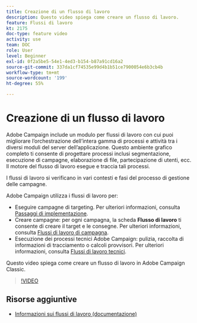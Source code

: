 ```yaml
---
title: Creazione di un flusso di lavoro
description: Questo video spiega come creare un flusso di lavoro.
feature: Flussi di lavoro
kt: 2175
doc-type: feature video
activity: use
team: DOC
role: User
level: Beginner
exl-id: 0f2a5be5-54e1-4ed3-b154-b87a91cd16a2
source-git-commit: 337da1cf74535e99d4b1b51ce7900054e6b3cb4b
workflow-type: tm+mt
source-wordcount: '199'
ht-degree: 55%

---
```


# Creazione di un flusso di lavoro

Adobe Campaign include un modulo per flussi di lavoro con cui puoi migliorare l’orchestrazione dell’intera gamma di processi e attività tra i diversi moduli del server dell’applicazione. Questo ambiente grafico completo ti consente di progettare processi inclusi segmentazione, esecuzione di campagne, elaborazione di file, partecipazione di utenti, ecc. Il motore del flusso di lavoro esegue e traccia tali processi.

I flussi di lavoro si verificano in vari contesti e fasi del processo di gestione delle campagne.

Adobe Campaign utilizza i flussi di lavoro per:

* Eseguire campagne di targeting. Per ulteriori informazioni, consulta [Passaggi di implementazione](https://docs.adobe.com/content/help/en/campaign-classic/using/automating-with-workflows/general-operation/building-a-workflow.html#Implementation_steps_).
* Creare campagne: per ogni campagna, la scheda **Flusso di lavoro** ti consente di creare il target e le consegne. Per ulteriori informazioni, consulta [Flussi di lavoro di campagna](https://docs.adobe.com/content/help/it-IT/campaign-classic/using/automating-with-workflows/general-operation/building-a-workflow.html#campaign-workflows).
* Esecuzione dei processi tecnici Adobe Campaign: pulizia, raccolta di informazioni di tracciamento o calcoli provvisori. Per ulteriori informazioni, consulta [Flussi di lavoro tecnici](https://docs.adobe.com/content/help/it-IT/campaign-classic/using/automating-with-workflows/general-operation/building-a-workflow.html#technical-workflows).

Questo video spiega come creare un flusso di lavoro in Adobe Campaign Classic.

>[!VIDEO](https://video.tv.adobe.com/v/25559?quality=12)

## Risorse aggiuntive

* [Informazioni sui flussi di lavoro (documentazione)](https://experienceleague.adobe.com/docs/campaign-classic/using/automating-with-workflows/introduction/about-workflows.html?lang=it)
